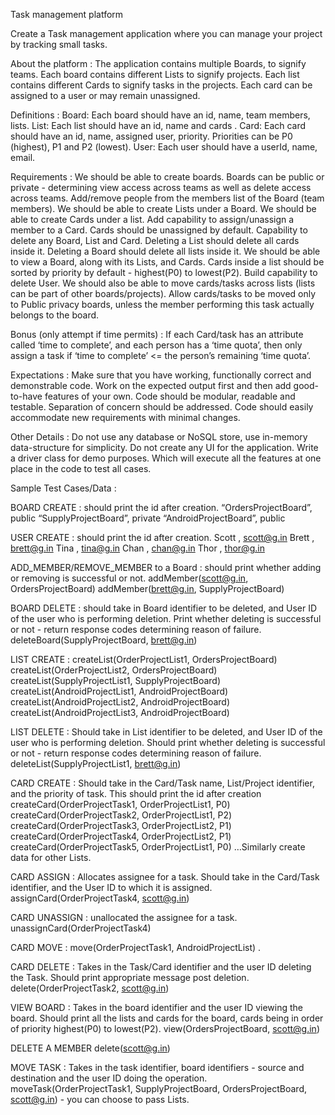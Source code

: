 Task management platform

Create a Task management application where you can manage your project by tracking small tasks. 

About the platform :
The application contains multiple Boards,  to signify teams.
Each board contains different Lists to signify projects.
Each list contains different Cards  to signify tasks in the projects.
Each card can be assigned to a user or may remain unassigned.

Definitions :
Board: Each board should have an id, name, team members, lists.
List: Each list should have an id, name and cards .
Card: Each card should have an id, name, assigned user, priority. Priorities can be P0 (highest), P1 and P2 (lowest).
User: Each user should have a userId, name, email.


Requirements :
We should be able to create boards. Boards can be public or private - determining view access across teams as well as delete access across teams.
Add/remove people from the members list of the Board (team members).
We should be able to create Lists under a Board.
We should be able to create Cards under a list.
Add capability to assign/unassign a member to a Card. Cards should be unassigned by default.
Capability to delete any Board, List and Card.
Deleting a List should delete all cards inside it.
Deleting a Board should delete all lists inside it.
We should be able to view a Board, along with its Lists, and Cards.
Cards inside a list should be sorted by priority by default - highest(P0) to lowest(P2).
Build capability to delete User.
We should also be able to move cards/tasks across lists (lists can be part of other boards/projects). Allow cards/tasks to be moved only to Public privacy boards, unless the member performing this task actually belongs to the board.







Bonus (only attempt if time permits) :
If each Card/task has an attribute called ‘time to complete’, and each person has a ‘time quota’, then only assign a task if ‘time to complete’ <= the person’s remaining ‘time quota’.

Expectations :
Make sure that you have working, functionally correct and demonstrable code.
Work on the expected output first and then add good-to-have features of your own.
Code should be modular, readable and testable.
Separation of concern should be addressed.
Code should easily accommodate new requirements with minimal changes.


Other Details :
Do not use any database or NoSQL store, use in-memory data-structure for simplicity. 
Do not create any UI for the application.
Write a driver class for demo purposes. Which will execute all the features at one place in the code to test all cases.


Sample Test Cases/Data :

BOARD CREATE : should print the id after creation.
 “OrdersProjectBoard”, public
“SupplyProjectBoard”, private
“AndroidProjectBoard”, public


USER CREATE : should print the id after creation.
Scott , scott@g.in
Brett , brett@g.in
Tina , tina@g.in
Chan , chan@g.in
Thor , thor@g.in


ADD_MEMBER/REMOVE_MEMBER to a Board : should print whether adding or removing is successful or not.
addMember(scott@g.in, OrdersProjectBoard)
addMember(brett@g.in, SupplyProjectBoard)

BOARD DELETE : should take in Board identifier to be deleted, and User ID of the user who is performing deletion. Print whether deleting is successful or not - return response codes determining reason of failure.
deleteBoard(SupplyProjectBoard, brett@g.in) 

LIST CREATE : 
createList(OrderProjectList1, OrdersProjectBoard)
createList(OrderProjectList2, OrdersProjectBoard)
createList(SupplyProjectList1, SupplyProjectBoard)
createList(AndroidProjectList1, AndroidProjectBoard)
createList(AndroidProjectList2, AndroidProjectBoard)
createList(AndroidProjectList3, AndroidProjectBoard)

LIST DELETE : Should take in List identifier to be deleted, and User ID of the user who is performing deletion. Should print whether deleting is successful or not - return response codes determining reason of failure.
deleteList(SupplyProjectList1, brett@g.in) 

CARD CREATE : Should take in the Card/Task name, List/Project identifier, and the priority of task. This should print the id after creation
createCard(OrderProjectTask1, OrderProjectList1, P0)
createCard(OrderProjectTask2, OrderProjectList1, P2)
createCard(OrderProjectTask3, OrderProjectList2, P1)
createCard(OrderProjectTask4, OrderProjectList2, P1)
createCard(OrderProjectTask5, OrderProjectList1, P0)
…Similarly create data for other Lists.

CARD ASSIGN : Allocates assignee for a task. Should take in the Card/Task identifier, and the User ID to which it is assigned.
assignCard(OrderProjectTask4, scott@g.in)

CARD UNASSIGN : unallocated the assignee for a task.
unassignCard(OrderProjectTask4)

CARD MOVE : 
move(OrderProjectTask1, AndroidProjectList) . 

CARD DELETE : Takes in the Task/Card identifier and the user ID deleting the Task. Should print appropriate message post deletion.
delete(OrderProjectTask2, scott@g.in)

VIEW BOARD : Takes in the board identifier and the user ID viewing the board. Should print all the lists and cards for the board, cards being in order of priority highest(P0) to lowest(P2). 
view(OrdersProjectBoard, scott@g.in)

DELETE A MEMBER
delete(scott@g.in)

MOVE TASK : Takes in the task identifier, board identifiers - source and destination and the user ID doing the operation.
moveTask(OrderProjectTask1, SupplyProjectBoard, OrdersProjectBoard, scott@g.in) - you can choose to pass Lists.




